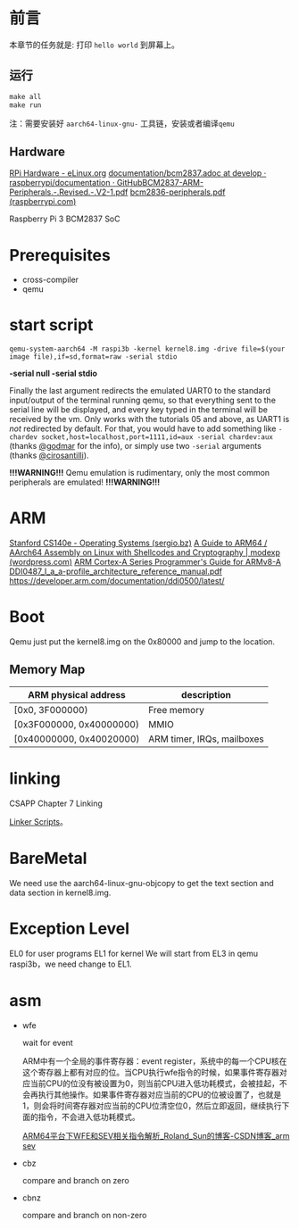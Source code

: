# 前言

本章节的任务就是: 打印 `hello world` 到屏幕上。

## 运行
```c
make all
make run
```
注：需要安装好 `aarch64-linux-gnu-` 工具链，安装或者编译`qemu`

## Hardware

[RPi Hardware - eLinux.org](https://elinux.org/RPi_Hardware)
[documentation/bcm2837.adoc at develop · raspberrypi/documentation · GitHub](https://github.com/raspberrypi/documentation/blob/develop/documentation/asciidoc/computers/processors/bcm2837.adoc)[BCM2837-ARM-Peripherals.-.Revised.-.V2-1.pdf](file:///C:/Users/later/AppData/Local/Temp/MicrosoftEdgeDownloads/4b2d2e7d-a513-48cb-8208-6b8d47ec5722/BCM2837-ARM-Peripherals.-.Revised.-.V2-1.pdf)
[bcm2836-peripherals.pdf (raspberrypi.com)](https://datasheets.raspberrypi.com/bcm2836/bcm2836-peripherals.pdf)

Raspberry Pi 3  BCM2837 SoC


# Prerequisites

- cross-compiler
- qemu

# start script

```
qemu-system-aarch64 -M raspi3b -kernel kernel8.img -drive file=$(your image file),if=sd,format=raw -serial stdio
```

**-serial null -serial stdio**

Finally the last argument redirects the emulated UART0 to the standard input/output of the terminal running qemu, so that everything
sent to the serial line will be displayed, and every key typed in the terminal will be received by the vm. Only works with the
tutorials 05 and above, as UART1 is *not* redirected by default. For that, you would have to add something like `-chardev socket,host=localhost,port=1111,id=aux -serial chardev:aux` (thanks [@godmar](https://github.com/godmar) for the info),
or simply use two `-serial` arguments (thanks [@cirosantilli](https://github.com/cirosantilli)).

**!!!WARNING!!!** Qemu emulation is rudimentary, only the most common peripherals are emulated! **!!!WARNING!!!**

# ARM
[Stanford CS140e - Operating Systems (sergio.bz)](https://cs140e.sergio.bz/assignments/3-spawn/)
[A Guide to ARM64 / AArch64 Assembly on Linux with Shellcodes and Cryptography | modexp (wordpress.com)](https://modexp.wordpress.com/2018/10/30/arm64-assembly/)
[ARM Cortex-A Series Programmer's Guide for ARMv8-A](https://developer.arm.com/documentation/den0024/a)
[DDI0487_I_a_a-profile_architecture_reference_manual.pdf](file:///C:/Users/later/Documents/DDI0487_I_a_a-profile_architecture_reference_manual.pdf)
https://developer.arm.com/documentation/ddi0500/latest/

# Boot
Qemu just put the kernel8.img on the 0x80000 and jump to the location.

## Memory Map
| ARM physical address                 | description                         |
| ------------------------ | -------------------------- |
| [0x0, 3F000000)          | Free memory                |
| [0x3F000000, 0x40000000) | MMIO                       |
| [0x40000000, 0x40020000) | ARM timer, IRQs, mailboxes |

# linking
CSAPP Chapter 7 Linking

[Linker Scripts](https://sourceware.org/binutils/docs/ld/Scripts.html)。

# BareMetal
We need use the aarch64-linux-gnu-objcopy to get the text section and data section in kernel8.img.

# Exception Level
EL0 for user programs
EL1 for kernel
We will start from EL3 in qemu raspi3b，we need change to EL1.

# asm
 
- wfe
  
  wait for event
  
  ARM中有一个全局的事件寄存器：event register，系统中的每一个CPU核在这个寄存器上都有对应的位。当CPU执行wfe指令的时候，如果事件寄存器对应当前CPU的位没有被设置为0，则当前CPU进入低功耗模式，会被挂起，不会再执行其他操作。如果事件寄存器对应当前的CPU的位被设置了，也就是1，则会将时间寄存器对应当前的CPU位清空位0，然后立即返回，继续执行下面的指令，不会进入低功耗模式。
  
  [ARM64平台下WFE和SEV相关指令解析_Roland_Sun的博客-CSDN博客_arm sev](https://blog.csdn.net/Roland_Sun/article/details/107456179)
- cbz
  
  compare and branch on zero
- cbnz
  
  compare and branch on non-zero